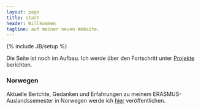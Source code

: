 ```yaml
---
layout: page
title: start 
header: Willkommen
tagline: auf meiner neuen Website.
---
```

{% include JB/setup %}

Die Seite ist noch im Aufbau. Ich werde über den Fortschritt unter [Projekte](/en/projects.html) berichten. 

### Norwegen
Aktuelle Berichte, Gedanken und Erfahrungen zu meinem ERASMUS-Auslandssemester in Norwegen werde ich [hier](/norwegen.html) veröffentlichen. 
